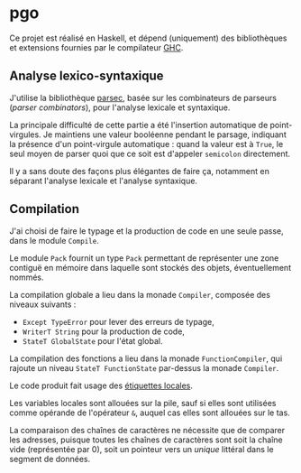 # pgo

Ce projet est réalisé en Haskell, et dépend (uniquement) des bibliothèques et extensions fournies par le compilateur [GHC](https://www.haskell.org/ghc/).

## Analyse lexico-syntaxique

J'utilise la bibliothèque [parsec](https://hackage.haskell.org/package/parsec), basée sur les combinateurs de parseurs (*parser combinators*), pour l'analyse lexicale et syntaxique.

La principale difficulté de cette partie a été l'insertion automatique de point-virgules. Je maintiens une valeur booléenne pendant le parsage, indiquant la présence d'un point-virgule automatique : quand la valeur est à `True`, le seul moyen de parser quoi que ce soit est d'appeler `semicolon` directement.

Il y a sans doute des façons plus élégantes de faire ça, notamment en séparant l'analyse lexicale et l'analyse syntaxique.

## Compilation

J'ai choisi de faire le typage et la production de code en une seule passe, dans le module `Compile`.

Le module `Pack` fournit un type `Pack` permettant de représenter une zone contiguë en mémoire dans laquelle sont stockés des objets, éventuellement nommés.

La compilation globale a lieu dans la monade `Compiler`, composée des niveaux suivants :

- `Except TypeError` pour lever des erreurs de typage,
- `WriterT String` pour la production de code,
- `StateT GlobalState` pour l'état global.

La compilation des fonctions a lieu dans la monade `FunctionCompiler`, qui rajoute un niveau `StateT FunctionState` par-dessus la monade `Compiler`.

Le code produit fait usage des [étiquettes locales](https://sourceware.org/binutils/docs/as/Symbol-Names.html#Local-Labels-1).

Les variables locales sont allouées sur la pile, sauf si elles sont utilisées comme opérande de l'opérateur `&`, auquel cas elles sont allouées sur le tas.

La comparaison des chaînes de caractères ne nécessite que de comparer les adresses, puisque toutes les chaînes de caractères sont soit la chaîne vide (représentée par 0), soit un pointeur vers un *unique* littéral dans le segment de données.
